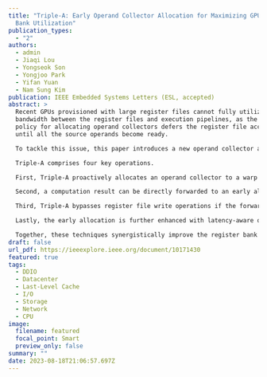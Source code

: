 ```yaml
---
title: "Triple-A: Early Operand Collector Allocation for Maximizing GPU Register
  Bank Utilization"
publication_types:
  - "2"
authors:
  - admin
  - Jiaqi Lou
  - Yongseok Son
  - Yongjoo Park
  - Yifan Yuan
  - Nam Sung Kim
publication: IEEE Embedded Systems Letters (ESL, accepted)
abstract: >
  Recent GPUs provisioned with large register files cannot fully utilize the
  bandwidth between the register files and execution pipelines, as the current
  policy for allocating operand collectors defers the register file accesses
  until all the source operands become ready.

  To tackle this issue, this paper introduces a new operand collector allocation mechanism called Triple-A.

  Triple-A comprises four key operations. 

  First, Triple-A proactively allocates an operand collector to a warp instruction even if one of its source operands is not yet ready, taking advantage of GPUs' in-order execution.

  Second, a computation result can be directly forwarded to an early allocated operand collector along with a data dependence, reducing operand loading time from the register files.

  Third, Triple-A bypasses register file write operations if the forwarded data is not consumed by the other younger instructions.

  Lastly, the early allocation is further enhanced with latency-aware optimization, alleviating the potential performance degradation caused by allocating operand collectors aggressively.

  Together, these techniques synergistically improve the register bank utilization, demonstrating a 14.1% improvement in performance and 11.8% reduction in register file energy consumption compared to the state-of-the-art GPUs.
draft: false
url_pdf: https://ieeexplore.ieee.org/document/10171430
featured: true
tags:
  - DDIO
  - Datacenter
  - Last-Level Cache
  - I/O
  - Storage
  - Network
  - CPU
image:
  filename: featured
  focal_point: Smart
  preview_only: false
summary: ""
date: 2023-08-18T21:06:57.697Z
---
```

